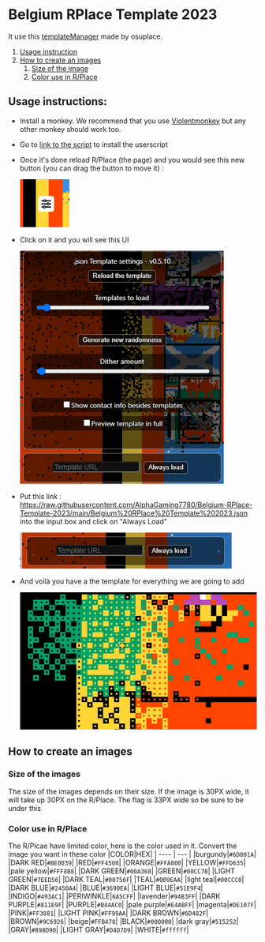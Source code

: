 # Belgium RPlace Template 2023
 
It use this [templateManager](https://github.com/osuplace/templateManager) made by osuplace.

1. [Usage instruction](#usage-instructions)
2. [How to create an images](#how-to-create-an-images)
    1. [Size of the image](#size-of-the-images)
    2. [Color use in R/Place](#color-use-in-rplace)
## Usage instructions:
 * Install a monkey. We recommend that you use [Violentmonkey](https://violentmonkey.github.io/get-it/) but any other monkey should work too.
 * Go to [link to the script](https://github.com/osuplace/templateManager/raw/main/dist/templateManager.user.js) to install the userscript
 * Once it's done reload R/Place (the page) and you would see this new button (you can drag the button to move it) : 

   ![screen 1](https://github.com/AlphaGaming7780/Belgium-RPlace-Template-2023/blob/main/Images/Readme/screen001.png?raw=true)
 * Click on it and you will see this UI

    ![screen 2](https://github.com/AlphaGaming7780/Belgium-RPlace-Template-2023/blob/main/Images/Readme/screen002.png?raw=true)
 * Put this link : https://raw.githubusercontent.com/AlphaGaming7780/Belgium-RPlace-Template-2023/main/Belgium%20RPlace%20Template%202023.json
    into the input box and click on "Always Load"

   ![screen 3](https://github.com/AlphaGaming7780/Belgium-RPlace-Template-2023/blob/main/Images/Readme/screen003.png?raw=true)
    
 * And voilà you have a the template for everything we are going to add
    
    ![screen 4](https://github.com/AlphaGaming7780/Belgium-RPlace-Template-2023/blob/main/Images/Readme/screen004.png?raw=true)

## How to create an images
### Size of the images

The size of the images depends on their size. 
If the image is 30PX wide, it will take up 30PX on the R/Place.
The flag is 33PX wide so be sure to be under this

### Color use in R/Place
The R/Plcae have limited color, here is the color used in it.
Convert the image you want in these color
|COLOR|HEX|
| ---- | --- |
|burgundy|`#6D001A`|
|DARK RED|`#BE0039`|
|RED|`#FF4500`|
|ORANGE|`#FFA800`|
|YELLOW|`#FFD635`|
|pale yellow|`#FFF8B8`|
|DARK GREEN|`#00A368`|
|GREEN|`#00CC78`|
|LIGHT GREEN|`#7EED56`|
|DARK TEAL|`#00756F`|
|TEAL|`#009EAA`|
|light teal|`#00CCC0`|
|DARK BLUE|`#2450A4`|
|BLUE|`#3690EA`|
|LIGHT BLUE|`#51E9F4`|
|INDIGO|`#493AC1`|
|PERIWINKLE|`6A5CFF`|
|lavender|`#94B3FF`|
|DARK PURPLE|`#811E9F`|
|PURPLE|`#B44AC0`|
|pale purple|`#E4ABFF`|
|magenta|`#DE107F`|
|PINK|`#FF3881`|
|LIGHT PINK|`#FF99AA`|
|DARK BROWN|`#6D482F`|
|BROWN|`#9C6926`|
|beige|`#FFB470`|
|BLACK|`#000000`|
|dark gray|`#515252`|
|GRAY|`#898D90`|
|LIGHT GRAY|`#D4D7D9`|
|WHITE|`#ffffff`|
